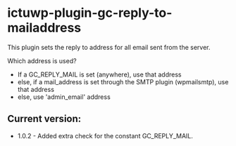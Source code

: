 # ictuwp-plugin-gc-reply-to-mailaddress
This plugin sets the reply to address for all email sent from the server.

Which address is used?
* If a GC_REPLY_MAIL is set (anywhere), use that address
* else, if a mail_address is set through the SMTP plugin (wpmailsmtp), use that address
* else, use 'admin_email' address


## Current version:
* 1.0.2 - Added extra check for the constant GC_REPLY_MAIL.

